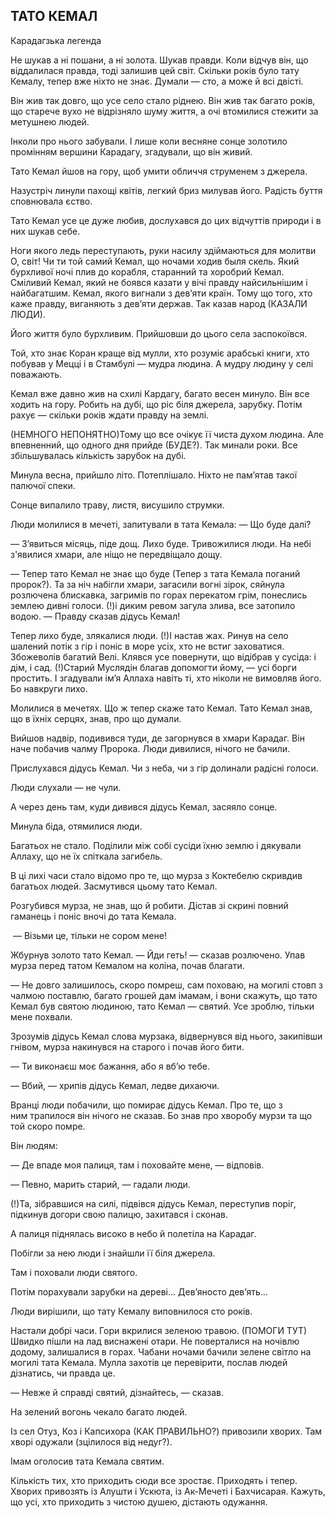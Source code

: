 ## ТАТО КЕМАЛ

Карадагзька легенда

Не шукав а ні пошани, а ні золота.
Шукав правди.
Коли відчув він, що віддалилася правда, тоді залишив цей світ.
Скільки років було тату Кемалу, тепер вже ніхто не знає.
Думали — сто, а може й всі двісті.

Він жив так довго, що усе село стало ріднею.
Він жив так багато років, що старече вухо не відрізняло шуму життя, а очі втомилися стежити за метушнею людей.

Інколи про нього забували.
І лише коли весняне сонце золотило промінням вершини Карадагу, згадували, що він живий.

Тато Кемал йшов на гору, щоб умити обличчя струменем з джерела.

Назустріч линули пахощі квітів, легкий бриз милував його.
Радість буття сповнювала єство.

Тато Кемал усе це дуже любив, дослухався до цих відчуттів природи і в них шукав себе.

Ноги якого ледь переступають, руки насилу здіймаються для молитви
О, світ!
Чи ти той самий Кемал, що ночами ходив быля скель.
Який бурхливої ночі плив до корабля, старанний та хоробрий Кемал.
Сміливий Кемал, який не боявся казати у вічі правду найсильнішим і найбагатшим. Кемал, якого вигнали з дев’яти країн.
Тому що того, хто каже правду, виганяють з дев’яти держав.
Так казав народ (КАЗАЛИ ЛЮДИ).

Його життя було бурхливим.
Прийшовши до цього села заспокоївся.

Той, хто знає Коран краще від мулли, хто розуміє арабські книги, хто побував у Мецці і в Стамбулі — мудра людина.
А мудру людину у селі поважають.

Кемал вже давно жив на схилі Кардагу, багато весен минуло.
Він все ходить на гору.
Робить на дубі, що ріс біля джерела, зарубку.
Потім рахує — скільки років ждати правду на землі.

(НЕМНОГО НЕПОНЯТНО)Тому що все очікує її чиста духом людина.
Але впевненний, що одного дня прийде (БУДЕ?).
Так минали роки.
Все збільшувалась кількість зарубок на дубі.

Минула весна, прийшло літо.
Потеплішало.
Ніхто не пам’ятав такої палючої спеки.

Сонце випалило траву, листя, висушило струмки.

Люди молилися в мечеті, запитували в тата Кемала: — Що буде далі?

— З’явиться місяць, піде дощ.
Лихо буде.
Тривожилися люди.
На небі з'явилися хмари, але ніщо не передвіщало дощу.

— Тепер тато Кемал не знає що буде (Тепер з тата Кемала поганий пророк?).
Та за ніч набігли хмари, загасили вогні зірок, сяйнула розлючена блискавка, загримів по горах перекатом грім, понеслись землею дивні голоси.
(!)і диким ревом загула злива, все затопило водою.
— Правду сказав дідусь Кемал!

Тепер лихо буде, злякалися люди.
(!)І настав жах. Ринув на село шалений потік з гір і поніс в море усіх, хто не встиг заховатися.
Збожеволів багатий Велі.
Клявся усе повернути, що відібрав у сусіда: і дім, і сад.
(!)Старий Муслядін благав допомогти йому, — усі борги простить. І згадували ім’я Аллаха навіть ті, хто ніколи не вимовляв його.
Бо навкруги лихо.

Молилися в мечетях.
Що ж тепер скаже тато Кемал.
Тато Кемал знав, що в їхніх серцях, знав, про що думали.

Вийшов надвір, подивився туди, де загорнувся в хмари Карадаг.
Він наче побачив чалму Пророка.
Люди дивилися, нічого не бачили.

Прислухався дідусь Кемал.
Чи з неба, чи з гір долинали радісні голоси.

Люди слухали — не чули.

А через день там, куди дивився дідусь Кемал, засяяло сонце.

Минула біда, отямилися люди.

Багатьох не стало.
Поділили між собі сусіди їхню землю і дякували Аллаху, що не їх спіткала загибель.

В ці лихі часи стало відомо про те, що мурза з Коктебелю скривдив багатьох людей.
Засмутився цьому тато Кемал.

Розгубився мурза, не знав, що й робити.
Дістав зі скрині повний гаманець і поніс вночі до тата Кемала.

 — Візьми це, тільки не сором мене!

Жбурнув золото тато Кемал. — Йди геть! — сказав розлючено.
Упав мурза перед татом Кемалом на коліна, почав благати.

— Не довго залишилось, скоро помреш, сам поховаю, на могилі стовп з чалмою поставлю, багато грошей дам імамам, і вони скажуть, що тато Кемал був святою людиною, тато Кемал — святий.
Усе зроблю, тільки мене похвали.

Зрозумів дідусь Кемал слова мурзака, відвернувся від нього, закипівши гнівом, мурза накинувся на старого і почав його бити.

— Ти виконаєш моє бажання, або я вб’ю тебе.

— Вбий, — хрипів дідусь Кемал, ледве дихаючи.

Вранці люди побачили, що помирає дідусь Кемал.
Про те, що з ним трапилося він нічого не сказав.
Бо знав про хворобу мурзи та що той скоро помре.

Він людям:

— Де впаде моя палиця, там і поховайте мене, — відповів.

— Певно, марить старий, — гадали люди.

(!)Та, зібравшися на силі, підвівся дідусь Кемал, переступив поріг, підкинув догори свою палицю, захитався і сконав.

А палиця піднялась високо в небо й полетіла на Карадаг.

Побігли за нею люди і знайшли її біля джерела.

Там і поховали люди святого.

Потім порахували зарубки на дереві...
Дев’яносто дев’ять...

Люди вирішили, що тату Кемалу виповнилося сто років.

Настали добрі часи.
Гори вкрилися зеленою травою.
(ПОМОГИ ТУТ) Швидко пішли на лад виснажені отари.
Не поверталися на ночівлю додому, залишалися в горах.
Чабани ночами бачили зелене світло на могилі тата Кемала.
Мулла захотів це перевірити, послав людей дізнатись, чи правда це.

— Невже й справді святий, дізнайтесь, — сказав.

На зелений вогонь чекало багато людей.

Із сел Отуз, Коз і Капсихора (КАК ПРАВИЛЬНО?) привозили хворих.
Там хворі одужали (зцілилося від недуг?).

Імам оголосив тата Кемала святим.

Кількість тих, хто приходить сюди все зростає.
Приходять і тепер.
Хворих привозять із Алушти і Ускюта, із Ак-Мечеті і Бахчисарая.
Кажуть, що усі, хто приходить з чистою душею, дістають одужання.

